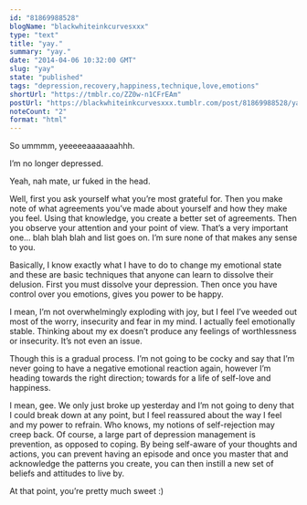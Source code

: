```yaml
---
id: "81869988528"
blogName: "blackwhiteinkcurvesxxx"
type: "text"
title: "yay."
summary: "yay."
date: "2014-04-06 10:32:00 GMT"
slug: "yay"
state: "published"
tags: "depression,recovery,happiness,technique,love,emotions"
shortUrl: "https://tmblr.co/ZZ0w-n1CFrEAm"
postUrl: "https://blackwhiteinkcurvesxxx.tumblr.com/post/81869988528/yay"
noteCount: "2"
format: "html"
---
```


So ummmm, yeeeeeaaaaaaahhh. 

I’m no longer depressed. 

Yeah, nah mate, ur fuked in the head. 

Well, first you ask yourself what you’re most grateful for. Then you make note of what agreements you’ve made about yourself and how they make you feel. Using that knowledge, you create a better set of agreements. Then you observe your attention and your point of view. That’s a very important one… blah blah blah and list goes on. I’m sure none of that makes any sense to you. 

Basically, I know exactly what I have to do to change my emotional state and these are basic techniques that anyone can learn to dissolve their delusion. First you must dissolve your depression. Then once you have control over you emotions, gives you power to be happy. 

I mean, I’m not overwhelmingly exploding with joy, but I feel I’ve weeded out most of the worry, insecurity and fear in my mind. I actually feel emotionally stable. Thinking about my ex doesn’t produce any feelings of worthlessness or insecurity. It’s not even an issue.

Though this is a gradual process. I’m not going to be cocky and say that I’m never going to have a negative emotional reaction again, however I’m heading towards the right direction; towards for a life of self-love and happiness.

I mean, gee. We only just broke up yesterday and I’m not going to deny that I could break down at any point, but I feel reassured about the way I feel and my power to refrain. Who knows, my notions of self-rejection may creep back. Of course, a large part of depression management is prevention, as opposed to coping. By being self-aware of your thoughts and actions, you can prevent having an episode and once you master that and acknowledge the patterns you create, you can then instill a new set of beliefs and attitudes to live by.

At that point, you’re pretty much sweet :)